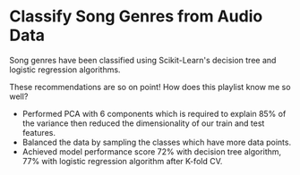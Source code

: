 # Classify Song Genres from Audio Data

Song genres have been classified using Scikit-Learn's decision tree and logistic regression algorithms.

These recommendations are so on point! How does this playlist know me so well?

- Performed PCA with 6 components which is required to explain 85% of the variance then reduced the dimensionality of our train and test features.
- Balanced the data by sampling the classes which have more data points.
- Achieved model performance score 72% with decision tree algorithm, 77% with logistic regression algorithm after K-fold CV.
